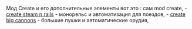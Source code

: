 Мод Create и его дополнительные элементы вот это : сам mod create, - [create steam n rails](https://ru-minecraft.ru/mody-minecraft/76565-create-steam-n-rails.html) - монорельс и автоматизация для поездов, - [create big cannons](https://ru-minecraft.ru/mody-minecraft/76296-create-big-cannons.html) - большие пушки и автоматические орудия, 